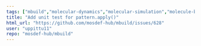```yaml
---
tags: ["mbuild","molecular-dynamics","molecular-simulation","molecule-builder","python"]
title: "Add unit test for pattern.apply()"
html_url: "https://github.com/mosdef-hub/mbuild/issues/628"
user: "uppittu11"
repo: "mosdef-hub/mbuild"
---
```



